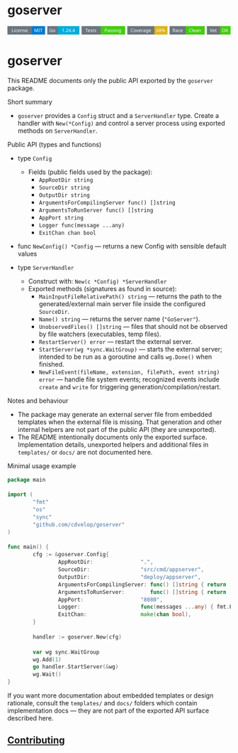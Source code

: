 # goserver
<!-- START_SECTION:BADGES_SECTION -->
<a href="docs/img/badges.svg"><img src="docs/img/badges.svg" alt="Project Badges" title="Generated by badges package from github.com/cdvelop/devscripts"></a>
<!-- END_SECTION:BADGES_SECTION -->
# goserver

This README documents only the public API exported by the `goserver` package.

Short summary
 - `goserver` provides a `Config` struct and a `ServerHandler` type. Create a handler with `New(*Config)` and control a server process using exported methods on `ServerHandler`.

Public API (types and functions)

- type `Config`
	- Fields (public fields used by the package):
		- `AppRootDir string`
		- `SourceDir string`
		- `OutputDir string`
		- `ArgumentsForCompilingServer func() []string`
		- `ArgumentsToRunServer func() []string`
		- `AppPort string`
		- `Logger func(message ...any)`
		- `ExitChan chan bool`

- func `NewConfig() *Config` — returns a new Config with sensible default values

- type `ServerHandler`
	- Construct with: `New(c *Config) *ServerHandler`
	- Exported methods (signatures as found in source):
		- `MainInputFileRelativePath() string` — returns the path to the generated/external main server file inside the configured `SourceDir`.
		- `Name() string` — returns the server name (`"GoServer"`).
		- `UnobservedFiles() []string` — files that should not be observed by file watchers (executables, temp files).
		- `RestartServer() error` — restart the external server.
		- `StartServer(wg *sync.WaitGroup)` — starts the external server; intended to be run as a goroutine and calls `wg.Done()` when finished.
		- `NewFileEvent(fileName, extension, filePath, event string) error` — handle file system events; recognized events include `create` and `write` for triggering generation/compilation/restart.

Notes and behaviour
- The package may generate an external server file from embedded templates when the external file is missing. That generation and other internal helpers are not part of the public API (they are unexported).
- The README intentionally documents only the exported surface. Implementation details, unexported helpers and additional files in `templates/` or `docs/` are not documented here.

Minimal usage example

```go
package main

import (
		"fmt"
		"os"
		"sync"
		"github.com/cdvelop/goserver"
)

func main() {
		cfg := &goserver.Config{
				AppRootDir:               ".",
				SourceDir:                "src/cmd/appserver",
				OutputDir:                "deploy/appserver",
				ArgumentsForCompilingServer: func() []string { return []string{} },
				ArgumentsToRunServer:        func() []string { return []string{} },
				AppPort:                  "8080",
				Logger:                   func(messages ...any) { fmt.Fprintln(os.Stdout, messages...) },
				ExitChan:                 make(chan bool),
		}

		handler := goserver.New(cfg)

		var wg sync.WaitGroup
		wg.Add(1)
		go handler.StartServer(&wg)
		wg.Wait()
}
```

If you want more documentation about embedded templates or design rationale, consult the `templates/` and `docs/` folders which contain implementation docs — they are not part of the exported API surface described here.


## [Contributing](https://github.com/cdvelop/cdvelop/blob/main/CONTRIBUTING.md)